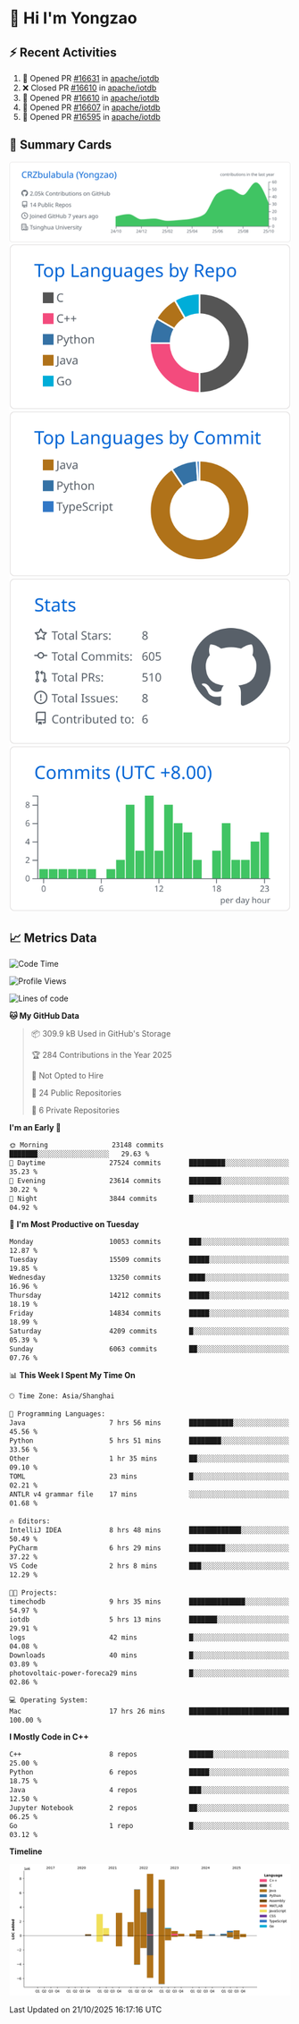 # 👋 Hi I'm Yongzao

## ⚡ Recent Activities
<!--START_SECTION:activity-->
1. 💪 Opened PR [#16631](undefined) in [apache/iotdb](https://github.com/apache/iotdb)
2. ❌ Closed PR [#16610](undefined) in [apache/iotdb](https://github.com/apache/iotdb)
3. 💪 Opened PR [#16610](undefined) in [apache/iotdb](https://github.com/apache/iotdb)
4. 💪 Opened PR [#16607](undefined) in [apache/iotdb](https://github.com/apache/iotdb)
5. 💪 Opened PR [#16595](undefined) in [apache/iotdb](https://github.com/apache/iotdb)
<!--END_SECTION:activity-->

## 🎑 Summary Cards

[![](https://raw.githubusercontent.com/CRZbulabula/CRZbulabula/main/profile-summary-card-output/github/0-profile-details.svg)](https://github.com/vn7n24fzkq/github-profile-summary-cards)
[![](https://raw.githubusercontent.com/CRZbulabula/CRZbulabula/main/profile-summary-card-output/github/1-repos-per-language.svg)](https://github.com/vn7n24fzkq/github-profile-summary-cards) [![](https://raw.githubusercontent.com/CRZbulabula/CRZbulabula/main/profile-summary-card-output/github/2-most-commit-language.svg)](https://github.com/vn7n24fzkq/github-profile-summary-cards)
[![](https://raw.githubusercontent.com/CRZbulabula/CRZbulabula/main/profile-summary-card-output/github/3-stats.svg)](https://github.com/vn7n24fzkq/github-profile-summary-cards) [![](https://raw.githubusercontent.com/CRZbulabula/CRZbulabula/main/profile-summary-card-output/github/4-productive-time.svg)](https://github.com/vn7n24fzkq/github-profile-summary-cards)

## 📈 Metrics Data

<!--START_SECTION:waka-->
![Code Time](http://img.shields.io/badge/Code%20Time-1%2C340%20hrs%2039%20mins-blue)

![Profile Views](http://img.shields.io/badge/Profile%20Views-5-blue)

![Lines of code](https://img.shields.io/badge/From%20Hello%20World%20I%27ve%20Written-40.5%20million%20lines%20of%20code-blue)

**🐱 My GitHub Data** 

> 📦 309.9 kB Used in GitHub's Storage 
 > 
> 🏆 284 Contributions in the Year 2025
 > 
> 🚫 Not Opted to Hire
 > 
> 📜 24 Public Repositories 
 > 
> 🔑 6 Private Repositories 
 > 
**I'm an Early 🐤** 

```text
🌞 Morning                23148 commits       ███████░░░░░░░░░░░░░░░░░░   29.63 % 
🌆 Daytime                27524 commits       █████████░░░░░░░░░░░░░░░░   35.23 % 
🌃 Evening                23614 commits       ████████░░░░░░░░░░░░░░░░░   30.22 % 
🌙 Night                  3844 commits        █░░░░░░░░░░░░░░░░░░░░░░░░   04.92 % 
```
📅 **I'm Most Productive on Tuesday** 

```text
Monday                   10053 commits       ███░░░░░░░░░░░░░░░░░░░░░░   12.87 % 
Tuesday                  15509 commits       █████░░░░░░░░░░░░░░░░░░░░   19.85 % 
Wednesday                13250 commits       ████░░░░░░░░░░░░░░░░░░░░░   16.96 % 
Thursday                 14212 commits       █████░░░░░░░░░░░░░░░░░░░░   18.19 % 
Friday                   14834 commits       █████░░░░░░░░░░░░░░░░░░░░   18.99 % 
Saturday                 4209 commits        █░░░░░░░░░░░░░░░░░░░░░░░░   05.39 % 
Sunday                   6063 commits        ██░░░░░░░░░░░░░░░░░░░░░░░   07.76 % 
```


📊 **This Week I Spent My Time On** 

```text
🕑︎ Time Zone: Asia/Shanghai

💬 Programming Languages: 
Java                     7 hrs 56 mins       ███████████░░░░░░░░░░░░░░   45.56 % 
Python                   5 hrs 51 mins       ████████░░░░░░░░░░░░░░░░░   33.56 % 
Other                    1 hr 35 mins        ██░░░░░░░░░░░░░░░░░░░░░░░   09.10 % 
TOML                     23 mins             █░░░░░░░░░░░░░░░░░░░░░░░░   02.21 % 
ANTLR v4 grammar file    17 mins             ░░░░░░░░░░░░░░░░░░░░░░░░░   01.68 % 

🔥 Editors: 
IntelliJ IDEA            8 hrs 48 mins       █████████████░░░░░░░░░░░░   50.49 % 
PyCharm                  6 hrs 29 mins       █████████░░░░░░░░░░░░░░░░   37.22 % 
VS Code                  2 hrs 8 mins        ███░░░░░░░░░░░░░░░░░░░░░░   12.29 % 

🐱‍💻 Projects: 
timechodb                9 hrs 35 mins       ██████████████░░░░░░░░░░░   54.97 % 
iotdb                    5 hrs 13 mins       ███████░░░░░░░░░░░░░░░░░░   29.91 % 
logs                     42 mins             █░░░░░░░░░░░░░░░░░░░░░░░░   04.08 % 
Downloads                40 mins             █░░░░░░░░░░░░░░░░░░░░░░░░   03.89 % 
photovoltaic-power-foreca29 mins             █░░░░░░░░░░░░░░░░░░░░░░░░   02.86 % 

💻 Operating System: 
Mac                      17 hrs 26 mins      █████████████████████████   100.00 % 
```

**I Mostly Code in C++** 

```text
C++                      8 repos             ██████░░░░░░░░░░░░░░░░░░░   25.00 % 
Python                   6 repos             █████░░░░░░░░░░░░░░░░░░░░   18.75 % 
Java                     4 repos             ███░░░░░░░░░░░░░░░░░░░░░░   12.50 % 
Jupyter Notebook         2 repos             ██░░░░░░░░░░░░░░░░░░░░░░░   06.25 % 
Go                       1 repo              █░░░░░░░░░░░░░░░░░░░░░░░░   03.12 % 
```



**Timeline**

![Lines of Code chart](https://raw.githubusercontent.com/CRZbulabula/CRZbulabula/main/assets/bar_graph.png)


 Last Updated on 21/10/2025 16:17:16 UTC
<!--END_SECTION:waka-->

